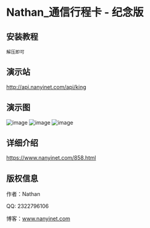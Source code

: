 Nathan_通信行程卡 - 纪念版
===============
## 安装教程

~~~
解压即可
~~~

## 演示站

http://api.nanyinet.com/api/king

## 演示图

![image](http://www.nanyinet.com/wp-content/uploads/2022/08/image-13.png)
![image](http://www.nanyinet.com/wp-content/uploads/2022/08/image-14.png)
![image](http://www.nanyinet.com/wp-content/uploads/2022/08/image-15.png)

## 详细介绍

https://www.nanyinet.com/858.html

## 版权信息

作者：Nathan

QQ: 2322796106

博客：www.nanyinet.com